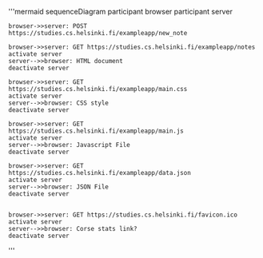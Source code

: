 '''mermaid
sequenceDiagram 
    participant browser
    participant server

    browser->>server: POST https://studies.cs.helsinki.fi/exampleapp/new_note

    browser->>server: GET https://studies.cs.helsinki.fi/exampleapp/notes
    activate server
    server-->>browser: HTML document
    deactivate server

    browser->>server: GET https://studies.cs.helsinki.fi/exampleapp/main.css
    activate server
    server-->>browser: CSS style
    deactivate server

    browser->>server: GET https://studies.cs.helsinki.fi/exampleapp/main.js
    activate server
    server-->>browser: Javascript File
    deactivate server

    browser->>server: GET https://studies.cs.helsinki.fi/exampleapp/data.json
    activate server
    server-->>browser: JSON File
    deactivate server


    browser->>server: GET https://studies.cs.helsinki.fi/favicon.ico
    activate server
    server-->>browser: Corse stats link?
    deactivate server
'''
